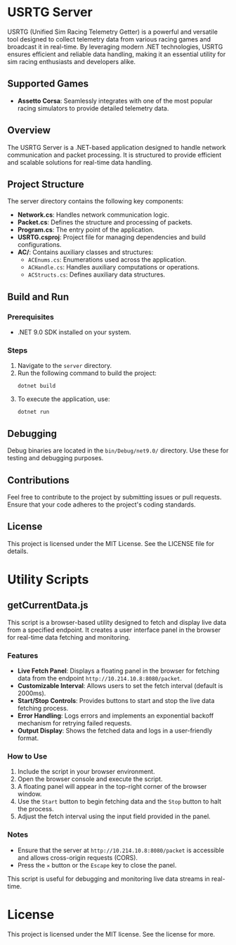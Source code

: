 # USRTG Server

USRTG (Unified Sim Racing Telemetry Getter) is a powerful and versatile tool designed to collect telemetry data from various racing games and broadcast it in real-time. By leveraging modern .NET technologies, USRTG ensures efficient and reliable data handling, making it an essential utility for sim racing enthusiasts and developers alike.

## Supported Games
- **Assetto Corsa**: Seamlessly integrates with one of the most popular racing simulators to provide detailed telemetry data.

## Overview
The USRTG Server is a .NET-based application designed to handle network communication and packet processing. It is structured to provide efficient and scalable solutions for real-time data handling.

## Project Structure

The server directory contains the following key components:

- **Network.cs**: Handles network communication logic.
- **Packet.cs**: Defines the structure and processing of packets.
- **Program.cs**: The entry point of the application.
- **USRTG.csproj**: Project file for managing dependencies and build configurations.
- **AC/**: Contains auxiliary classes and structures:
  - `ACEnums.cs`: Enumerations used across the application.
  - `ACHandle.cs`: Handles auxiliary computations or operations.
  - `ACStructs.cs`: Defines auxiliary data structures.

## Build and Run

### Prerequisites
- .NET 9.0 SDK installed on your system.

### Steps
1. Navigate to the `server` directory.
2. Run the following command to build the project:
   ```pwsh
   dotnet build
   ```
3. To execute the application, use:
   ```pwsh
   dotnet run
   ```

## Debugging

Debug binaries are located in the `bin/Debug/net9.0/` directory. Use these for testing and debugging purposes.

## Contributions

Feel free to contribute to the project by submitting issues or pull requests. Ensure that your code adheres to the project's coding standards.

## License

This project is licensed under the MIT License. See the LICENSE file for details.

# Utility Scripts

## getCurrentData.js

This script is a browser-based utility designed to fetch and display live data from a specified endpoint. It creates a user interface panel in the browser for real-time data fetching and monitoring.

### Features
- **Live Fetch Panel**: Displays a floating panel in the browser for fetching data from the endpoint `http://10.214.10.8:8080/packet`.
- **Customizable Interval**: Allows users to set the fetch interval (default is 2000ms).
- **Start/Stop Controls**: Provides buttons to start and stop the live data fetching process.
- **Error Handling**: Logs errors and implements an exponential backoff mechanism for retrying failed requests.
- **Output Display**: Shows the fetched data and logs in a user-friendly format.

### How to Use
1. Include the script in your browser environment.
2. Open the browser console and execute the script.
3. A floating panel will appear in the top-right corner of the browser window.
4. Use the `Start` button to begin fetching data and the `Stop` button to halt the process.
5. Adjust the fetch interval using the input field provided in the panel.

### Notes
- Ensure that the server at `http://10.214.10.8:8080/packet` is accessible and allows cross-origin requests (CORS).
- Press the `✕` button or the `Escape` key to close the panel.

This script is useful for debugging and monitoring live data streams in real-time.

# License

This project is licensed under the MIT license. See the license for more.
